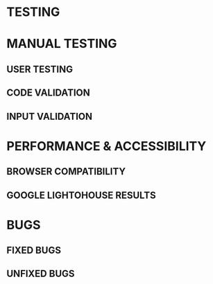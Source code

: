# **TESTING**

# MANUAL TESTING

## USER TESTING

## CODE VALIDATION

## INPUT VALIDATION

# PERFORMANCE & ACCESSIBILITY

## BROWSER COMPATIBILITY

## GOOGLE LIGHTOHOUSE RESULTS

# BUGS

## FIXED BUGS

## UNFIXED BUGS
